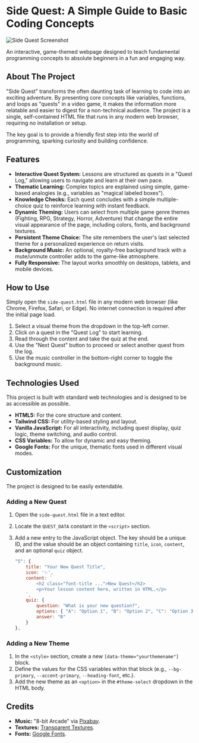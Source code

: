 # Side Quest: A Simple Guide to Basic Coding Concepts

![Side Quest Screenshot](https://placehold.co/600x400/1a1a2e/e0e0e0?text=Side%20Quest%20Preview)

An interactive, game-themed webpage designed to teach fundamental programming concepts to absolute beginners in a fun and engaging way.

## About The Project

"Side Quest" transforms the often daunting task of learning to code into an exciting adventure. By presenting core concepts like variables, functions, and loops as "quests" in a video game, it makes the information more relatable and easier to digest for a non-technical audience. The project is a single, self-contained HTML file that runs in any modern web browser, requiring no installation or setup.

The key goal is to provide a friendly first step into the world of programming, sparking curiosity and building confidence.

## Features

- **Interactive Quest System:** Lessons are structured as quests in a "Quest Log," allowing users to navigate and learn at their own pace.
- **Thematic Learning:** Complex topics are explained using simple, game-based analogies (e.g., variables as "magical labeled boxes").
- **Knowledge Checks:** Each quest concludes with a simple multiple-choice quiz to reinforce learning with instant feedback.
- **Dynamic Theming:** Users can select from multiple game genre themes (Fighting, RPG, Strategy, Horror, Adventure) that change the entire visual appearance of the page, including colors, fonts, and background textures.
- **Persistent Theme Choice:** The site remembers the user's last selected theme for a personalized experience on return visits.
- **Background Music:** An optional, royalty-free background track with a mute/unmute controller adds to the game-like atmosphere.
- **Fully Responsive:** The layout works smoothly on desktops, tablets, and mobile devices.

## How to Use

Simply open the `side-quest.html` file in any modern web browser (like Chrome, Firefox, Safari, or Edge). No internet connection is required after the initial page load.

1.  Select a visual theme from the dropdown in the top-left corner.
2.  Click on a quest in the "Quest Log" to start learning.
3.  Read through the content and take the quiz at the end.
4.  Use the "Next Quest" button to proceed or select another quest from the log.
5.  Use the music controller in the bottom-right corner to toggle the background music.

## Technologies Used

This project is built with standard web technologies and is designed to be as accessible as possible.

- **HTML5:** For the core structure and content.
- **Tailwind CSS:** For utility-based styling and layout.
- **Vanilla JavaScript:** For all interactivity, including quest display, quiz logic, theme switching, and audio control.
- **CSS Variables:** To allow for dynamic and easy theming.
- **Google Fonts:** For the unique, thematic fonts used in different visual modes.

## Customization

The project is designed to be easily extendable.

### Adding a New Quest

1.  Open the `side-quest.html` file in a text editor.
2.  Locate the `QUEST_DATA` constant in the `<script>` section.
3.  Add a new entry to the JavaScript object. The key should be a unique ID, and the value should be an object containing `title`, `icon`, `content`, and an optional `quiz` object.

    ```javascript
    "5": {
        title: "Your New Quest Title",
        icon: '✨',
        content: `
            <h2 class="font-title ...">New Quest</h2>
            <p>Your lesson content here, written in HTML.</p>
        `,
        quiz: {
            question: "What is your new question?",
            options: { "A": "Option 1", "B": "Option 2", "C": "Option 3" },
            answer: "B"
        }
    },
    ```

### Adding a New Theme

1.  In the `<style>` section, create a new `[data-theme="yourthemename"]` block.
2.  Define the values for the CSS variables within that block (e.g., `--bg-primary`, `--accent-primary`, `--heading-font`, etc.).
3.  Add the new theme as an `<option>` in the `#theme-select` dropdown in the HTML body.

## Credits

- **Music:** "8-bit Arcade" via [Pixabay](https://pixabay.com).
- **Textures:** [Transparent Textures](https://www.transparenttextures.com/).
- **Fonts:** [Google Fonts](https://fonts.google.com/).
